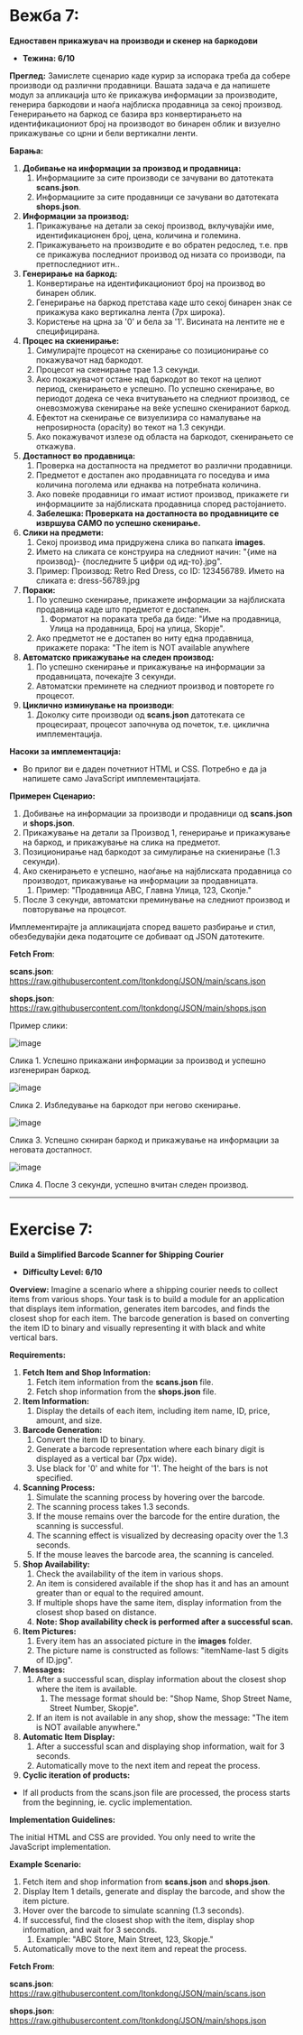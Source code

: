 <h1>Вежба 7:</h1>

**Eдноставен прикажувач на производи и скeнeр нa баркодoви**

- **Тежина: 6/10** 

**Преглед:** Замислете сценарио каде курир за испорака треба да собере производи од различни продавници. Вашата задача е да напишете модул за апликација што ќе прикажува информации за производите, генерира баркодови и наоѓа најблиска продавница за секој производ. Генерирањето на баркод се базира врз конвертирањето на идентификациониот број на производот во бинарен облик и визуелно прикажување со црни и бели вертикални ленти.

**Барања:**

1. **Добивање на информации за производ и продавница:**
   1. Информациите за сите производи се зачувани во датотеката **scans.json**.
   1. Информациите за сите продавници се зачувани во датотеката **shops.json**.
1. **Информации за производ:**
   1. Прикажување на детали за секој производ, вклучувајќи име, идентификационен број, цена, количина и големина.
   1. Прикажувањето на производите е во обратен редослед, т.е. прв се прикажува последниот производ од низата со производи, па претпоследниот итн..
1. **Генерирање на баркод:**
   1. Конвертирање на идентификациониот број на производ во бинарен облик.
   1. Генерирање на баркод претстава каде што секој бинарен знак се прикажува како вертикална лента (7px широка).
   1. Користење на црна за '0' и бела за '1'. Висината на лентите не е специфицирана.
1. **Процес на скиенирање:**
   1. Симулирајте процесот на скенирање со позиционирање со покажувачот над баркодот.
   1. Процесот на скенирање трае 1.3 секунди.
   1. Ако покажувачот остане над баркодот во текот на целиот период, скенирањето е успешно. По успешно скенирање, во периодот додека се чека вчитувањето на следниот производ, се оневозможува скенирање на веќе успешно скенираниот баркод.
   1. Ефектот на скенирање се визуелизира со намалување на непроѕирноста (opacity) во текот на 1.3 секунди.
   1. Ако покажувачот излезе од областа на баркодот, скенирањето се откажува.
1. **Достапност во продавница:**
   1. Проверка на достапноста на предметот во различни продавници.
   1. Предметот е достапен ако продавницата го поседува и има количина поголема или еднаква на потребната количина.
   1. Ако повеќе продавници го имаат истиот производ, прикажете ги информациите за најблиската продавница според растојанието.
   1. **Забелешка: Проверката на достапноста во продавниците се извршува САМО по успешно скенирање.**
1. **Слики на предмети:**
   1. Секој производ има придружена слика во папката **images**.
   1. Името на сликата се конструира на следниот начин: 
      "{име на производ}- {последните 5 цифри од ид-то}.jpg".
   1. Пример: 
      Производ: Retro Red Dress, со ID: 123456789. 
      Името на сликата е: dress-56789.jpg
1. **Пораки:**
   1. По успешно скенирање, прикажете информации за најблиската продавница каде што предметот е достапен.
      1. Форматот на пораката треба да биде: "Име на продавница, Улица на продавница, Број на улица, Skopje".
   1. Ако предметот не е достапен во ниту една продавница, прикажете порака: "The item is NOT available anywhere
1. **Автоматско прикажување на следен производ:**
   1. По успешно скенирање и прикажување на информации за продавницата, почекајте 3 секунди.
   1. Автоматски преминете на следниот производ и повторете го процесот.
1. **Циклично изминување на производи**:
   1. Доколку сите производи од **scans.json** датотеката се процесираат, процесот започнува од почеток, т.е. циклична имплементација.

**Насоки за имплементација:**

- Во прилог ви е даден почетниот HTML и CSS. Потребно е да ја напишете само JavaScript имплементацијата.

**Примерен Сценарио:**

1. Добивање на информации за производи и продавници од **scans.json** и **shops.json**.
1. Прикажување на детали за Производ 1, генерирање и прикажување на баркод, и прикажување на слика на предметот.
1. Позиционирање над баркодот за симулирање на скиенирање (1.3 секунди).
1. Ако скенирањето е успешно, наоѓање на најблиската продавница со производот, прикажување на информации за продавницата.
   1. Пример: "Продавница ABC, Главна Улица, 123, Скопје."
1. После 3 секунди, автоматски преминување на следниот производ и повторување на процесот.

Имплементирајте ја апликацијата според вашето разбирање и стил, обезбедувајќи дека податоците се добиваат од JSON датотеките.

**Fetch From**:

**scans.json**: https://raw.githubusercontent.com/Itonkdong/JSON/main/scans.json

**shops.json**: https://raw.githubusercontent.com/Itonkdong/JSON/main/shops.json

Пример слики:

![image](Content/readme-images/Aspose.Words.47e89dcc-7359-43b0-b0db-d1921db7163a.001.png)

Слика 1. Успешно прикажани информации за производ и успешно изгенериран баркод.

![image](Content/readme-images/Aspose.Words.47e89dcc-7359-43b0-b0db-d1921db7163a.002.png)

Слика 2. Избледување на баркодот при негово скенирање.

![image](Content/readme-images/Aspose.Words.47e89dcc-7359-43b0-b0db-d1921db7163a.003.png)

Слика 3. Успешно скниран баркод и прикажување на информации за неговата достапност.

![image](Content/readme-images/Aspose.Words.47e89dcc-7359-43b0-b0db-d1921db7163a.004.png)

Слика 4. После 3 секунди, успешно вчитан следен производ.

<hr>

<h1>Exercise 7:</h1>

**Build a Simplified Barcode Scanner for Shipping Courier**

- **Difficulty Level: 6/10**

**Overview:** Imagine a scenario where a shipping courier needs to collect items from various shops. Your task is to build a module for an application that displays item information, generates item barcodes, and finds the closest shop for each item. The barcode generation is based on converting the item ID to binary and visually representing it with black and white vertical bars.

**Requirements:**

1. **Fetch Item and Shop Information:**
   1. Fetch item information from the **scans.json** file.
   1. Fetch shop information from the **shops.json** file.
1. **Item Information:**
   1. Display the details of each item, including item name, ID, price, amount, and size.
1. **Barcode Generation:**
   1. Convert the item ID to binary.
   1. Generate a barcode representation where each binary digit is displayed as a vertical bar (7px wide).
   1. Use black for '0' and white for '1'. The height of the bars is not specified.
1. **Scanning Process:**
   1. Simulate the scanning process by hovering over the barcode.
   1. The scanning process takes 1.3 seconds.
   1. If the mouse remains over the barcode for the entire duration, the scanning is successful.
   1. The scanning effect is visualized by decreasing opacity over the 1.3 seconds.
   1. If the mouse leaves the barcode area, the scanning is canceled.
1. **Shop Availability:**
   1. Check the availability of the item in various shops.
   1. An item is considered available if the shop has it and has an amount greater than or equal to the required amount.
   1. If multiple shops have the same item, display information from the closest shop based on distance.
   1. **Note: Shop availability check is performed after a successful scan.**
1. **Item Pictures:**
   1. Every item has an associated picture in the **images** folder.
   1. The picture name is constructed as follows: "itemName-last 5 digits of ID.jpg".
1. **Messages:**
   1. After a successful scan, display information about the closest shop where the item is available.
      1. The message format should be: "Shop Name, Shop Street Name, Street Number, Skopje".
   1. If an item is not available in any shop, show the message: "The item is NOT available anywhere."
1. **Automatic Item Display:**
   1. After a successful scan and displaying shop information, wait for 3 seconds.
   1. Automatically move to the next item and repeat the process.
1. **Cyclic iteration of products:**
- If all products from the scans.json file are processed, the process starts from the beginning, ie. cyclic implementation.

**Implementation Guidelines:**

The initial HTML and CSS are provided. You only need to write the JavaScript implementation.

**Example Scenario:**

1. Fetch item and shop information from **scans.json** and **shops.json**.
1. Display Item 1 details, generate and display the barcode, and show the item picture.
1. Hover over the barcode to simulate scanning (1.3 seconds).
1. If successful, find the closest shop with the item, display shop information, and wait for 3 seconds.
   1. Example: "ABC Store, Main Street, 123, Skopje."
1. Automatically move to the next item and repeat the process.

**Fetch From**:

**scans.json**: https://raw.githubusercontent.com/Itonkdong/JSON/main/scans.json

**shops.json**: https://raw.githubusercontent.com/Itonkdong/JSON/main/shops.json



